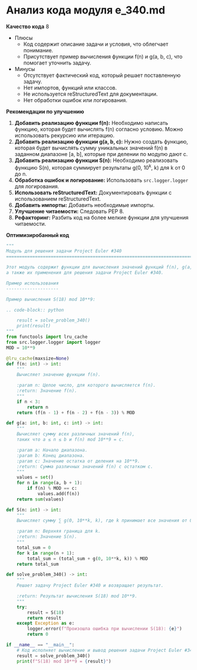 # Анализ кода модуля e_340.md

**Качество кода**
8
- Плюсы
    -  Код содержит описание задачи и условия, что облегчает понимание.
    -  Присутствует пример вычисления функции f(n) и g(a, b, c), что помогает уточнить задачу.
- Минусы
    -  Отсутствует фактический код, который решает поставленную задачу.
    -  Нет импортов, функций или классов.
    -  Не используется reStructuredText для документации.
    -  Нет обработки ошибок или логирования.

**Рекомендации по улучшению**

1.  **Добавить реализацию функции f(n):** Необходимо написать функцию, которая будет вычислять f(n) согласно условию. Можно использовать рекурсию или итерацию.
2.  **Добавить реализацию функции g(a, b, c):**  Нужно создать функцию, которая будет вычислять сумму уникальных значений f(n) в заданном диапазоне [a, b], которые при делении по модулю дают c.
3.  **Добавить реализацию функции S(n):**  Необходимо реализовать функцию S(n), которая суммирует результаты g(0, 10<sup>k</sup>, k) для k от 0 до n.
4.  **Обработка ошибок и логирование:** Использовать `src.logger.logger` для логирования.
5.  **Использовать reStructuredText:** Документировать функции с использованием reStructuredText.
6.  **Добавить импорты:** Добавить необходимые импорты.
7.  **Улучшение читаемости:** Следовать PEP 8.
8.  **Рефакторинг:** Разбить код на более мелкие функции для улучшения читаемости.

**Оптимизиробанный код**
```python
"""
Модуль для решения задачи Project Euler #340
=========================================================================================

Этот модуль содержит функции для вычисления значений функций f(n), g(a, b, c) и S(n),
а также их применения для решения задачи Project Euler #340.

Пример использования
--------------------

Пример вычисления S(18) mod 10**9:

.. code-block:: python

    result = solve_problem_340()
    print(result)
"""
from functools import lru_cache
from src.logger.logger import logger
MOD = 10**9

@lru_cache(maxsize=None)
def f(n: int) -> int:
    """
    Вычисляет значение функции f(n).

    :param n: Целое число, для которого вычисляется f(n).
    :return: Значение f(n).
    """
    if n < 3:
        return n
    return (f(n - 1) + f(n - 2) + f(n - 3)) % MOD

def g(a: int, b: int, c: int) -> int:
    """
    Вычисляет сумму всех различных значений f(n),
    таких что a ≤ n ≤ b и f(n) mod 10**9 = c.

    :param a: Начало диапазона.
    :param b: Конец диапазона.
    :param c: Значение остатка от деления на 10**9.
    :return: Сумма различных значений f(n) с остатком c.
    """
    values = set()
    for n in range(a, b + 1):
        if f(n) % MOD == c:
            values.add(f(n))
    return sum(values)

def S(n: int) -> int:
    """
    Вычисляет сумму ∑ g(0, 10**k, k), где k принимает все значения от 0 до n.

    :param n: Верхняя граница для k.
    :return: Значение S(n).
    """
    total_sum = 0
    for k in range(n + 1):
        total_sum = (total_sum + g(0, 10**k, k)) % MOD
    return total_sum

def solve_problem_340() -> int:
    """
    Решает задачу Project Euler #340 и возвращает результат.

    :return: Результат вычисления S(18) mod 10**9.
    """
    try:
        result = S(18)
        return result
    except Exception as e:
        logger.error(f"Произошла ошибка при вычислении S(18): {e}")
        return 0

if __name__ == "__main__":
    # Код исполняет вычисление и вывод решения задачи Project Euler #340
    result = solve_problem_340()
    print(f"S(18) mod 10**9 = {result}")
```